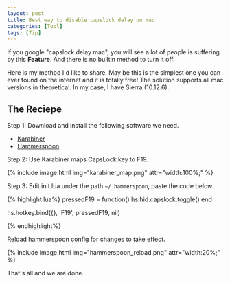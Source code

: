 ```yaml
---
layout: post
title: Best way to disable capslock delay on mac
categories: [Tool]
tags: [Tip]
---
```

If you google "capslock delay mac", you will see a lot of people is suffering by this **Feature**. And there is no builtin method to turn it off.

Here is my method I'd like to share. May be this is the simplest one you can ever found on the internet and it is totally free! The solution supports all mac versions in theoretical. In my case, I have Sierra (10.12.6).


The Reciepe
-----------

Step 1: Download and install the following software we need.

- [Karabiner](https://pqrs.org/osx/karabiner/)
- [Hammerspoon](https://www.hammerspoon.org/)

Step 2: Use Karabiner maps CapsLock key to F19.

{% include image.html img="karabiner_map.png" attr="width:100%;" %}

Step 3: Edit init.lua under the path `~/.hammerspoon`, paste the code below.

{% highlight lua%}
pressedF19 = function()
	hs.hid.capslock.toggle()
end

hs.hotkey.bind({}, 'F19', pressedF19, nil)

{% endhighlight%}

Reload hammerspoon config for changes to take effect.

{% include image.html img="hammerspoon_reload.png" attr="width:20%;" %}

That's all and we are done.
